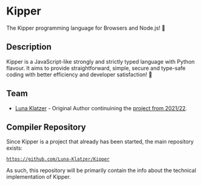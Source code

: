 # Kipper
The Kipper programming language for Browsers and Node.js! 🦊

## Description

Kipper is a JavaScript-like strongly and strictly typed language with Python flavour. It aims to provide straightforward, simple, secure and type-safe coding with better efficiency and developer satisfaction! 🦊

## Team

- [Luna Klatzer](https://github.com/Luna-Klatzer) - Original Author continuining the [project from 2021/22](https://github.com/WMC-AHIF-2021/Kipper-Web).

## Compiler Repository

Since Kipper is a project that already has been started, the main repository exists:

[`https://github.com/Luna-Klatzer/Kipper`](https://github.com/Luna-Klatzer/Kipper)

As such, this repository will be primarily contain the info about the technical implementation of Kipper.

